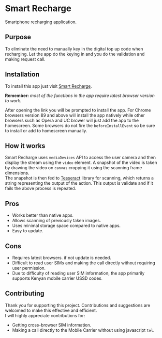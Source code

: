 # Smart Recharge
Smartphone recharging application.
## Purpose
To eliminate the need to manually key in the digital top up code when recharging. Let the app do the keying in and you do the validation and making request call.
## Installation
To install this app just visit [Smart Recharge](https://mark-code789.github.io/Smart-Recharge/).

**Remember:** 
_most of the functions in the app require latest browser version to work._

After opening the link you will be prompted to install the app. For Chrome browsers version 89 and above will install the app natively while other browsers such as Opera and UC brower will just add the app to the homescreen. Some browsers do not fire the `beforeInstallEvent` so be sure to install or add to homescreen manually.
## How it works
Smart Recharge uses `mediaDevices` API to access the user camera and then display the stream using the `video` element. 
A snapshot of the video is taken by drawing the video on `canvas` cropping it using the scanning frame dimensions.  
The snapshot is then fed to [Tesseract](https://github.com/naptha/tesseract.js?files=1) library for scanning, which returns a string representing the output of the action. 
This output is validate and if it fails the above process is repeated.
## Pros
- Works better than native apps. 
- Allows scanning of previously taken images. 
- Uses minimal storage space compared to native apps.
- Easy to update.
## Cons
- Requires latest browsers. if not update is needed.
- Difficult to read user SIMs and making the call directly without requiring user permission.
- Due to difficulty of reading user SIM information, the app primarily supports Kenyan mobile carrier USSD codes. 
## Contributing
Thank you for supporting this project. Contributions and suggestions are welcomed to make this effective and efficient.  
I will highly appreciate contributions for: 
- Getting cross-browser SIM information.
- Making a call directly to the Mobile Carrier without using javascript `tel`.
